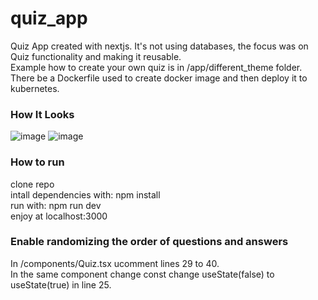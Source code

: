 # quiz_app
Quiz App created with nextjs. It's not using databases, the focus was on Quiz functionality and making it reusable.  
Example how to create your own quiz is in /app/different_theme folder.  
There be a Dockerfile used to create docker image and then deploy it to kubernetes.


### How It Looks
![image](https://github.com/simonasbuj/quiz_app/assets/22977894/6dd60be0-f463-48c7-ba53-49eb29313cc7)
![image](https://github.com/simonasbuj/quiz_app/assets/22977894/85811f08-6f42-4a35-b811-26aa875d9cd8)

### How to run
clone repo  
intall dependencies with: npm install  
run with: npm run dev  
enjoy at localhost:3000  

### Enable randomizing the order of questions and answers
In /components/Quiz.tsx ucomment lines 29 to 40.  
In the same component change const change useState(false) to useState(true) in line 25.

